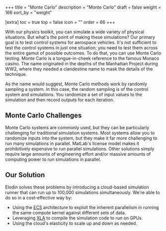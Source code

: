 +++
title = "Monte Carlo"
description = "Monte Carlo"
draft = false
weight = 166
sort_by = "weight"

[extra]
toc = true
top = false
icon = ""
order = 66
+++

With our physics toolkit, you can simulate a wide variety of physical situations. But what's the point of making these simulations?
Our primary goal is to test control systems for aerospace vehicles.
It's not sufficient to test the control systems in just one situation; you need to test them across the entire gamut of possible outcomes.
To do that, you can use Monte Carlo testing. Monte Carlo is a tongue-in-cheek reference to the famous Monaco casino.
The name originated in the depths of the Manhattan Project during WW2, where they needed a clandestine name to mask the details of the technique.

As the name would suggest, Monte Carlo methods work by randomly sampling a system. In this case, the random sampling is of the control system and simulations. You randomize a set of input values to the simulation and then record outputs for each iteration.

## Monte Carlo Challenges

Monte Carlo systems are commonly used, but they can be particularly challenging for traditional simulation systems.
Most systems allow you to randomize inputs into the system, but they make it far more challenging to run many simulations in parallel.
MatLab's license model makes it prohibitively expensive to run parallel simulations.
Other solutions simply require large amounts of engineering effort and/or massive amounts of computing power to run simulations in parallel.

## Our Solution

Elodin solves these problems by introducing a cloud-based simulation runner that can run up to 100,000 simulations simultaneously. We're able to do so in a cost-effective way by:

- Using the [ECS](https://en.wikipedia.org/wiki/Entity_component_system) architecture to exploit the inherent parallelism in running the same compute kernel against different sets of data.
- Leveraging [XLA](https://openxla.org/xla) to compile the simulation code to run on GPUs.
- Using the cloud's elasticity to scale up and down as needed.
